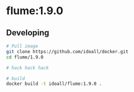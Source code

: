 # flume:1.9.0



## Developing

```bash
# Pull image
git clone https://github.com/idoall/docker.git
cd flume/1.9.0

# hack hack hack

# build
docker build -t idoall/flume:1.9.0 .
```
